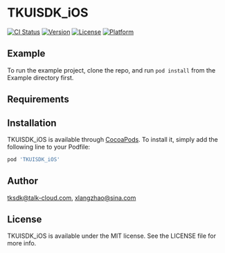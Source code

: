 # TKUISDK_iOS

[![CI Status](https://img.shields.io/travis/tksdk@talk-cloud.com/TKUISDK_iOS.svg?style=flat)](https://travis-ci.org/tksdk@talk-cloud.com/TKUISDK_iOS)
[![Version](https://img.shields.io/cocoapods/v/TKUISDK_iOS.svg?style=flat)](https://cocoapods.org/pods/TKUISDK_iOS)
[![License](https://img.shields.io/cocoapods/l/TKUISDK_iOS.svg?style=flat)](https://cocoapods.org/pods/TKUISDK_iOS)
[![Platform](https://img.shields.io/cocoapods/p/TKUISDK_iOS.svg?style=flat)](https://cocoapods.org/pods/TKUISDK_iOS)

## Example

To run the example project, clone the repo, and run `pod install` from the Example directory first.

## Requirements

## Installation

TKUISDK_iOS is available through [CocoaPods](https://cocoapods.org). To install
it, simply add the following line to your Podfile:

```ruby
pod 'TKUISDK_iOS'
```

## Author

tksdk@talk-cloud.com, xlangzhao@sina.com

## License

TKUISDK_iOS is available under the MIT license. See the LICENSE file for more info.
